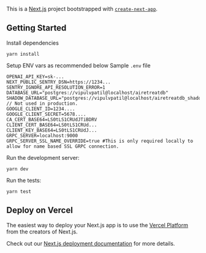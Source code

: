 This is a [Next.js](https://nextjs.org/) project bootstrapped with [`create-next-app`](https://github.com/vercel/next.js/tree/canary/packages/create-next-app).

## Getting Started

Install dependencies

```
yarn install
```

Setup ENV vars as recommended below
Sample `.env` file

```
OPENAI_API_KEY=sk-...
NEXT_PUBLIC_SENTRY_DSN=https://1234...
SENTRY_IGNORE_API_RESOLUTION_ERROR=1
DATABASE_URL="postgres://vipulvpatil@localhost/airetreatdb"
SHADOW_DATABASE_URL="postgres://vipulvpatil@localhost/airetreatdb_shadow" // Not used in production.
GOOGLE_CLIENT_ID=1234....
GOOGLE_CLIENT_SECRET=5678....
CA_CERT_BASE64=LS0tLS1CRUdJTiBDRV
CLIENT_CERT_BASE64=LS0tLS1CRUd...
CLIENT_KEY_BASE64=LS0tLS1CRUdJ...
GRPC_SERVER=localhost:9000
GRPC_SERVER_SSL_NAME_OVERRIDE=true #This is only required locally to allow for name based SSL GRPC connection.
```

Run the development server:
```
yarn dev
```

Run the tests:
```
yarn test
```

## Deploy on Vercel

The easiest way to deploy your Next.js app is to use the [Vercel Platform](https://vercel.com/new?utm_medium=default-template&filter=next.js&utm_source=create-next-app&utm_campaign=create-next-app-readme) from the creators of Next.js.

Check out our [Next.js deployment documentation](https://nextjs.org/docs/deployment) for more details.

